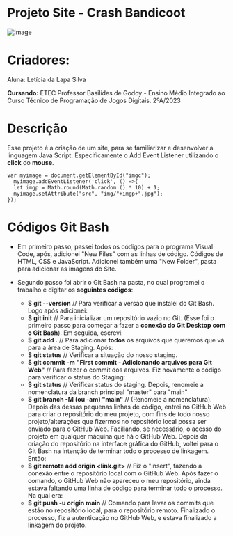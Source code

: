 # Projeto Site - Crash Bandicoot
![image](https://github.com/LehLapa/SiteDJWII/blob/main/Crash.avif)
# Criadores:
Aluna: Letícia da Lapa Silva 

**Cursando:** ETEC Professor Basilídes de Godoy - Ensino Médio Integrado ao Curso Técnico de Programação de Jogos Digitais. 2ºA/2023

# Descrição 
Esse projeto é a criação de um site, para se familiarizar e desenvolver a linguagem Java Script. Especificamente o Add Event Listener utilizando o **click** do **mouse**. 

    var myimage = document.getElementById("imgc");
      myimage.addEventListener('click', () =>{
      let imgp = Math.round(Math.random () * 10) + 1;
      myimage.setAttribute("src", "img/"+imgp+".jpg");
    });
##
# Códigos Git Bash
- Em primeiro passo, passei todos os códigos para o programa Visual Code, após, adicionei "New Files" com as linhas de código. Códigos de HTML, CSS e JavaScript. Adicionei também uma "New Folder", pasta para adicionar as imagens do Site. 

- Segundo passo foi abrir o Git Bash na pasta, no qual programei o trabalho e digitar os **seguintes códigos**:
    - $ **git --version** // Para verificar a versão que instalei do Git Bash. Logo após adicionei:
    - $ **git init** // Para inicializar um repositório vazio no Git. (Esse foi o primeiro passo para começar a fazer a **conexão do Git Desktop com o Git Bash**). Em seguida, escrevi:
    - $ **git add .** // Para adicionar **todos** os arquivos que queremos que vá para a área de Staging. Após:
    - $ **git status** // Verificar a situação do nosso staging. 
    - $ **git commit -m "First commit - Adicionando arquivos para Git Web"** // Para fazer o commit dos arquivos. Fiz novamente o código para verificar o status do Staging:
    - $ **git status** // Verificar status do staging. Depois, renomeie a nomenclatura da branch principal "master" para "main"
    - $ **git branch -M (ou -am) "main"** // (Renomeie a nomenclatura). Depois das dessas pequenas linhas de código, entrei no GitHub Web para criar o repositório do meu projeto, com fins de todo nosso projeto/alterações que fizermos no repositório local possa ser enviado para o GitHub Web. Faciliando, se necessário, o acesso do projeto em qualquer máquina que há o GitHub Web. Depois da criação do repositório na interface gráfica do GitHub, voltei para o Git Bash na intenção de terminar todo o processo de linkagem. Então:
    - $ **git remote add origin <link.git>** // Fiz o "insert", fazendo a conexão entre o repositório local com o GitHub Web. Após fazer o comando, o GitHub Web não apareceu o meu repositório, ainda estava faltando uma linha de código para terminar todo o processo. Na qual era:
    - $ **git push -u origin main** // Comando para levar os commits que estão no repositório local, para o repositório remoto. Finalizado o processo, fiz a autenticação no GitHub Web, e estava finalizado a linkagem do projeto.
